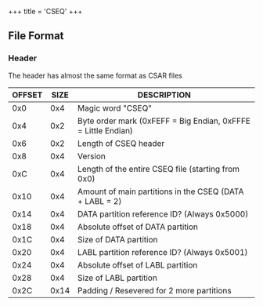 +++
title = 'CSEQ'
+++

## File Format

### Header

The header has almost the same format as CSAR files

| OFFSET | SIZE | DESCRIPTION                                                   |
|--------|------|---------------------------------------------------------------|
| 0x0    | 0x4  | Magic word "CSEQ"                                             |
| 0x4    | 0x2  | Byte order mark (0xFEFF = Big Endian, 0xFFFE = Little Endian) |
| 0x6    | 0x2  | Length of CSEQ header                                         |
| 0x8    | 0x4  | Version                                                       |
| 0xC    | 0x4  | Length of the entire CSEQ file (starting from 0x0)            |
| 0x10   | 0x4  | Amount of main partitions in the CSEQ (DATA + LABL = 2)       |
| 0x14   | 0x4  | DATA partition reference ID? (Always 0x5000)                  |
| 0x18   | 0x4  | Absolute offset of DATA partition                             |
| 0x1C   | 0x4  | Size of DATA partition                                        |
| 0x20   | 0x4  | LABL partition reference ID? (Always 0x5001)                  |
| 0x24   | 0x4  | Absolute offset of LABL partition                             |
| 0x28   | 0x4  | Size of LABL partition                                        |
| 0x2C   | 0x14 | Padding / Resevered for 2 more partitions                     |
